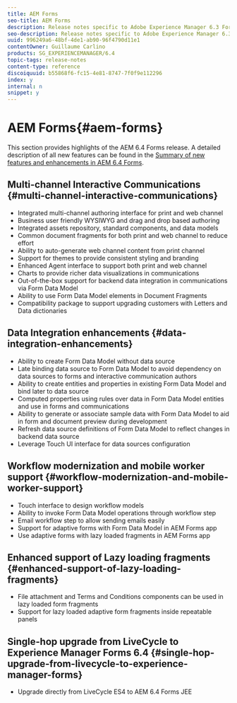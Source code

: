 ```yaml
---
title: AEM Forms
seo-title: AEM Forms
description: Release notes specific to Adobe Experience Manager 6.3 Forms.
seo-description: Release notes specific to Adobe Experience Manager 6.3 Forms.
uuid: 996249a6-48bf-4de1-ab90-96f4790d11e1
contentOwner: Guillaume Carlino
products: SG_EXPERIENCEMANAGER/6.4
topic-tags: release-notes
content-type: reference
discoiquuid: b55868f6-fc15-4e81-8747-7f0f9e112296
index: y
internal: n
snippet: y
---
```


# AEM Forms{#aem-forms}

This section provides highlights of the AEM 6.4 Forms release. A detailed description of all new features can be found in the [Summary of new features and enhancements in AEM 6.4 Forms](../forms/using/whats-new.md).

## Multi-channel Interactive Communications {#multi-channel-interactive-communications}

* Integrated multi-channel authoring interface for print and web channel
* Business user friendly WYSIWYG and drag and drop based authoring
* Integrated assets repository, standard components, and data models
* Common document fragments for both print and web channel to reduce effort
* Ability to auto-generate web channel content from print channel
* Support for themes to provide consistent styling and branding
* Enhanced Agent interface to support both print and web channel
* Charts to provide richer data visualizations in communications
* Out-of-the-box support for backend data integration in communications via Form Data Model
* Ability to use Form Data Model elements in Document Fragments
* Compatibility package to support upgrading customers with Letters and Data dictionaries

## Data Integration enhancements {#data-integration-enhancements}

* Ability to create Form Data Model without data source
* Late binding data source to Form Data Model to avoid dependency on data sources to forms and interactive communication authors
* Ability to create entities and properties in existing Form Data Model and bind later to data source
* Computed properties using rules over data in Form Data Model entities and use in forms and communications
* Ability to generate or associate sample data with Form Data Model to aid in form and document preview during development
* Refresh data source definitions of Form Data Model to reflect changes in backend data source
* Leverage Touch UI interface for data sources configuration

## Workflow modernization and mobile worker support {#workflow-modernization-and-mobile-worker-support}

* Touch interface to design workflow models
* Ability to invoke Form Data Model operations through workflow step
* Email workflow step to allow sending emails easily
* Support for adaptive forms with Form Data Model in AEM Forms app
* Use adaptive forms with lazy loaded fragments in AEM Forms app

## Enhanced support of Lazy loading fragments {#enhanced-support-of-lazy-loading-fragments}

* File attachment and Terms and Conditions components can be used in lazy loaded form fragments
* Support for lazy loaded adaptive form fragments inside repeatable panels

## Single-hop upgrade from LiveCycle to Experience Manager Forms 6.4 {#single-hop-upgrade-from-livecycle-to-experience-manager-forms}

* Upgrade directly from LiveCycle ES4 to AEM 6.4 Forms JEE

